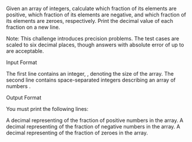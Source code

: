 Given an array of integers, calculate which fraction of its elements are positive, which fraction of its elements are negative, and which fraction of its elements are zeroes, respectively. Print the decimal value of each fraction on a new line.

Note: This challenge introduces precision problems. The test cases are scaled to six decimal places, though answers with absolute error of up to  are acceptable.

Input Format

The first line contains an integer, , denoting the size of the array. 
The second line contains  space-separated integers describing an array of numbers .

Output Format

You must print the following  lines:

A decimal representing of the fraction of positive numbers in the array.
A decimal representing of the fraction of negative numbers in the array.
A decimal representing of the fraction of zeroes in the array.
